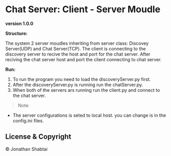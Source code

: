# Chat Server: Client - Server Moudle

**version 1.0.0**

**Structure:** 

The system 2 server moudles inheriting from server class: Discovey Server(UDP) and Chat Server(TCP).
The client is connecting to the discovery server to recive the host and port for the chat server.
After reciving the chat server host and port the client connecting to chat server.

**Run:** 
1. To run the program you need to load the discoveryServer.py first.
2. After the discoveryServer.py is running run the chatServer.py.
3. When both of the servers ars running run the client.py and connect to the chat server.

>Note:
 - The server configurations is seted to local host. you can change is in the config.ini files.

## License & Copyright

© Jonathan Shabtai